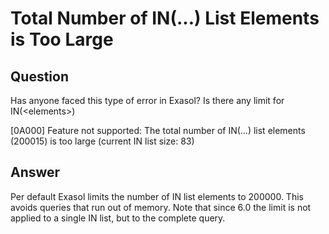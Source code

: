 # Total Number of IN(...) List Elements is Too Large

## Question
Has anyone faced this type of error in Exasol? Is there any limit for IN(\<elements>)

[0A000] Feature not supported: The total number of IN(...) list elements (200015) is too large (current IN list size: 83)

## Answer
Per default Exasol limits the number of IN list elements to 200000.
This avoids queries that run out of memory.
Note that since 6.0 the limit is not applied to a single IN list, but to the complete query.